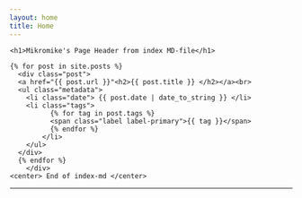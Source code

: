 ```yaml
---
layout: home
title: Home
---
```

<div style="margin-left:1px">

  <div class="w3-container w3-blue">

    <h1>Mikromike's Page Header from index MD-file</h1>

    {% for post in site.posts %}
      <div class="post">
      <a href="{{ post.url }}"<h2>{{ post.title }} </h2></a><br>
      <ul class="metadata">
        <li class="date"> {{ post.date | date_to_string }} </li>
        <li class="tags">
              {% for tag in post.tags %}
              <span class="label label-primary">{{ tag }}</span>
              {% endfor %}
            </li>
        </ul>
      </div>
      {% endfor %}
        </div>
    <center> End of index-md </center>
<hr>   
</div>
